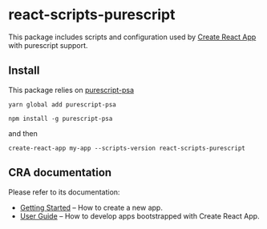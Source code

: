 # react-scripts-purescript

This package includes scripts and configuration used by [Create React App](https://github.com/facebookincubator/create-react-app) with purescript support.<br>

## Install

This package relies on [purescript-psa](https://github.com/natefaubion/purescript-psa)

```
yarn global add purescript-psa
```

```
npm install -g purescript-psa
```

and then

```
create-react-app my-app --scripts-version react-scripts-purescript
```

## CRA documentation

Please refer to its documentation:

* [Getting Started](https://github.com/facebookincubator/create-react-app/blob/master/README.md#getting-started) – How to create a new app.
* [User Guide](https://github.com/facebookincubator/create-react-app/blob/master/packages/react-scripts/template/README.md) – How to develop apps bootstrapped with Create React App.
